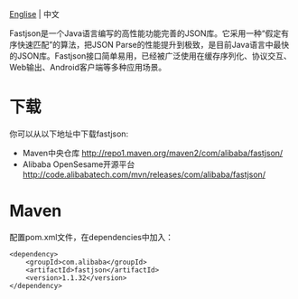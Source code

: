 [Englise](https://github.com/AlibabaTech/fastjson/wiki) | 中文

Fastjson是一个Java语言编写的高性能功能完善的JSON库。它采用一种“假定有序快速匹配”的算法，把JSON Parse的性能提升到极致，是目前Java语言中最快的JSON库。Fastjson接口简单易用，已经被广泛使用在缓存序列化、协议交互、Web输出、Android客户端等多种应用场景。

下载
===================
你可以从以下地址中下载fastjson: <br />
* Maven中央仓库 http://repo1.maven.org/maven2/com/alibaba/fastjson/
* Alibaba OpenSesame开源平台 http://code.alibabatech.com/mvn/releases/com/alibaba/fastjson/

Maven
===================
配置pom.xml文件，在dependencies中加入：

    <dependency>
    	<groupId>com.alibaba</groupId>
    	<artifactId>fastjson</artifactId>
    	<version>1.1.32</version>
    </dependency>